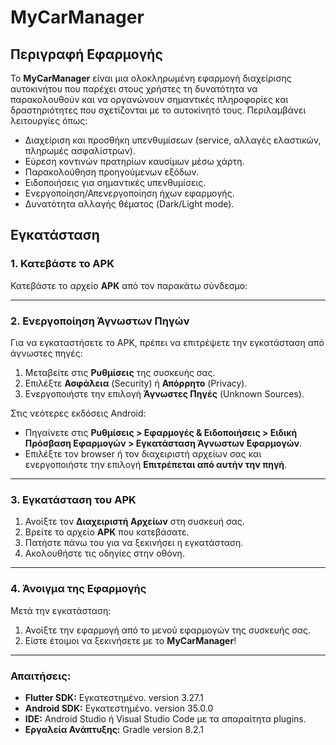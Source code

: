 # MyCarManager

## Περιγραφή Εφαρμογής
Το **MyCarManager** είναι μια ολοκληρωμένη εφαρμογή διαχείρισης αυτοκινήτου που παρέχει στους χρήστες τη δυνατότητα να παρακολουθούν και να οργανώνουν σημαντικές πληροφορίες και δραστηριότητες που σχετίζονται με το αυτοκίνητό τους. Περιλαμβάνει λειτουργίες όπως:
- Διαχείριση και προσθήκη υπενθυμίσεων (service, αλλαγές ελαστικών, πληρωμές ασφαλίστρων).
- Εύρεση κοντινών  πρατηρίων καυσίμων μέσω χάρτη.
- Παρακολούθηση προηγούμενων εξόδων.
- Ειδοποιήσεις για σημαντικές υπενθυμίσεις.
- Ενεργοποίηση/Απενεργοποίηση ήχων εφαρμογής.
- Δυνατότητα αλλαγής θέματος (Dark/Light mode).


## **Εγκατάσταση**

### **1. Κατεβάστε το APK**
Κατεβάστε το αρχείο **APK** από τον παρακάτω σύνδεσμο:

---

### **2. Ενεργοποίηση Άγνωστων Πηγών**
Για να εγκαταστήσετε το APK, πρέπει να επιτρέψετε την εγκατάσταση από άγνωστες πηγές:

1. Μεταβείτε στις **Ρυθμίσεις** της συσκευής σας.
2. Επιλέξτε **Ασφάλεια** (Security) ή **Απόρρητο** (Privacy).
3. Ενεργοποιήστε την επιλογή **Άγνωστες Πηγές** (Unknown Sources).

Στις νεότερες εκδόσεις Android:
- Πηγαίνετε στις **Ρυθμίσεις > Εφαρμογές & Ειδοποιήσεις > Ειδική Πρόσβαση Εφαρμογών > Εγκατάσταση Άγνωστων Εφαρμογών**.
- Επιλέξτε τον browser ή τον διαχειριστή αρχείων σας και ενεργοποιήστε την επιλογή **Επιτρέπεται από αυτήν την πηγή**.

---

### **3. Εγκατάσταση του APK**
1. Ανοίξτε τον **Διαχειριστή Αρχείων** στη συσκευή σας.
2. Βρείτε το αρχείο **APK** που κατεβάσατε.
3. Πατήστε πάνω του για να ξεκινήσει η εγκατάσταση.
4. Ακολουθήστε τις οδηγίες στην οθόνη.

---

### **4. Άνοιγμα της Εφαρμογής**
Μετά την εγκατάσταση:
1. Ανοίξτε την εφαρμογή από το μενού εφαρμογών της συσκευής σας.
2. Είστε έτοιμοι να ξεκινήσετε με το **MyCarManager**!

---


### Απαιτήσεις:
- **Flutter SDK:** Εγκατεστημένο. version 3.27.1
- **Android SDK:** Εγκατεστημένο. version 35.0.0
- **IDE:** Android Studio ή Visual Studio Code με τα απαραίτητα plugins.
- **Εργαλεία Ανάπτυξης:** Gradle version 8.2.1

